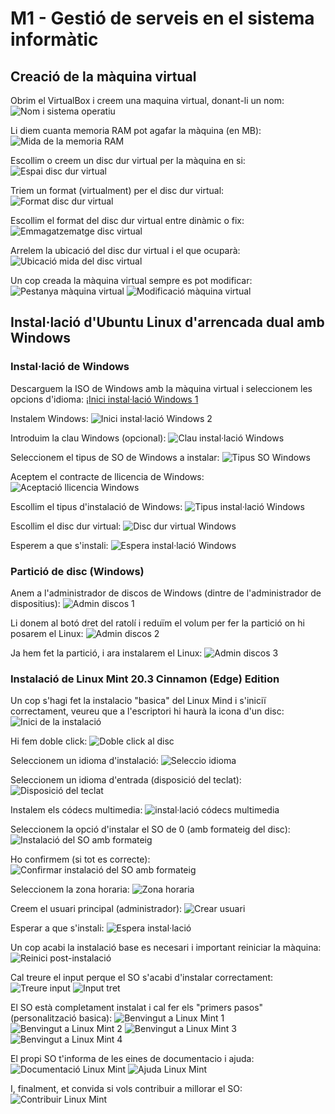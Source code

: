 # M1 - Gestió de serveis en el sistema informàtic

## Creació de la màquina virtual

Obrim el VirtualBox i creem una maquina virtual, donant-li un nom:
![Nom i sistema operatiu](https://github.com/JordaSegu/M1/blob/main/Instalacio%20dual%20Linux%20Windows/Captura%20de%202022-02-03%2015-17-18.png)

Li diem cuanta memoria RAM pot agafar la màquina (en MB):
![Mida de la memoria RAM](https://github.com/JordaSegu/M1/blob/main/Instalacio%20dual%20Linux%20Windows/Captura%20de%202022-02-03%2015-18-27.png)

Escollim o creem un disc dur virtual per la màquina en si:
![Espai disc dur virtual](https://github.com/JordaSegu/M1/blob/main/Instalacio%20dual%20Linux%20Windows/Captura%20de%202022-02-03%2015-18-47.png)

Triem un format (virtualment) per el disc dur virtual:
![Format disc dur virtual](https://github.com/JordaSegu/M1/blob/main/Instalacio%20dual%20Linux%20Windows/Captura%20de%202022-02-03%2015-19-12.png)

Escollim el format del disc dur virtual entre dinàmic o fix:
![Emmagatzematge disc virtual](https://github.com/JordaSegu/M1/blob/main/Instalacio%20dual%20Linux%20Windows/Captura%20de%202022-02-03%2015-19-26.png)

Arrelem la ubicació del disc dur virtual i el que ocuparà:
![Ubicació mida del disc virtual](https://github.com/JordaSegu/M1/blob/main/Instalacio%20dual%20Linux%20Windows/Captura%20de%202022-02-03%2015-19-38.png)

Un cop creada la màquina virtual sempre es pot modificar:
![Pestanya màquina virtual](https://github.com/JordaSegu/M1/blob/main/Instalacio%20dual%20Linux%20Windows/Captura%20de%202022-02-03%2015-25-30.png)
![Modificació màquina virtual](https://github.com/JordaSegu/M1/blob/main/Instalacio%20dual%20Linux%20Windows/Captura%20de%202022-02-03%2015-20-12.png)

## Instal·lació d'Ubuntu Linux d'arrencada dual amb Windows
### Instal·lació de Windows

Descarguem la ISO de Windows amb la màquina virtual i seleccionem les opcions d'idioma:
¡[Inici instal·lació Windows 1](https://github.com/JordaSegu/M1/blob/main/Instalacio%20dual%20Linux%20Windows/Captura%20de%202022-02-03%2015-38-50.png)

Instalem Windows:
![Inici instal·lació Windows 2](https://github.com/JordaSegu/M1/blob/main/Instalacio%20dual%20Linux%20Windows/Captura%20de%202022-02-03%2015-39-02.png)

Introduim la clau Windows (opcional):
![Clau instal·lació Windows](https://github.com/JordaSegu/M1/blob/main/Instalacio%20dual%20Linux%20Windows/Captura%20de%202022-02-03%2015-39-22.png)

Seleccionem el tipus de SO de Windows a instalar:
![Tipus SO Windows](https://github.com/JordaSegu/M1/blob/main/Instalacio%20dual%20Linux%20Windows/Captura%20de%202022-02-03%2015-39-36.png)

Aceptem el contracte de llicencia de Windows:
![Aceptació llicencia Windows](https://github.com/JordaSegu/M1/blob/main/Instalacio%20dual%20Linux%20Windows/Captura%20de%202022-02-03%2015-40-00.png)

Escollim el tipus d'instalació de Windows:
![Tipus instal·lació Windows](https://github.com/JordaSegu/M1/blob/main/Instalacio%20dual%20Linux%20Windows/Captura%20de%202022-02-03%2015-40-42.png)

Escollim el disc dur virtual:
![Disc dur virtual Windows](https://github.com/JordaSegu/M1/blob/main/Instalacio%20dual%20Linux%20Windows/Captura%20de%202022-02-03%2015-40-57.png)

Esperem a que s'instali:
![Espera instal·lació Windows](https://github.com/JordaSegu/M1/blob/main/Instalacio%20dual%20Linux%20Windows/Captura%20de%202022-02-03%2015-41-09.png)

### Partició de disc (Windows)

Anem a l'administrador de discos de Windows (dintre de l'administrador de dispositius):
![Admin discos 1](https://github.com/JordaSegu/M1/blob/main/Instalacio%20dual%20Linux%20Windows/Captura%20de%202022-02-03%2016-45-52.png)

Li donem al botó dret del ratolí i reduïm el volum per fer la partició on hi posarem el Linux:
![Admin discos 2](https://github.com/JordaSegu/M1/blob/main/Instalacio%20dual%20Linux%20Windows/Captura%20de%202022-02-03%2016-50-03.png)

Ja hem fet la partició, i ara instalarem el Linux:
![Admin discos 3](https://github.com/JordaSegu/M1/blob/main/Instalacio%20dual%20Linux%20Windows/Captura%20de%202022-02-03%2016-51-30.png)

### Instalació de Linux Mint 20.3 Cinnamon (Edge) Edition

Un cop s'hagi fet la instalacio "basica" del Linux Mind i s'iniciï correctament, veureu que a l'escriptori hi haurà la icona d'un disc:
![Inici de la instalació](https://github.com/JordaSegu/M1/blob/main/Instalacio%20Linux%20Mint/Captura%20de%202022-01-28%2017-00-42.png)

Hi fem doble click:
![Doble click al disc](https://github.com/JordaSegu/M1/blob/main/Instalacio%20Linux%20Mint/Captura%20de%202022-01-28%2017-02-04.png)

Seleccionem un idioma d'instalació:
![Seleccio idioma](https://github.com/JordaSegu/M1/blob/main/Instalacio%20Linux%20Mint/Captura%20de%202022-01-28%2017-02-29.png)

Seleccionem un idioma d'entrada (disposició del teclat):
![Disposició del teclat](https://github.com/JordaSegu/M1/blob/main/Instalacio%20Linux%20Mint/Captura%20de%202022-01-28%2017-02-44.png)

Instalem els códecs multimedia:
![instal·lació códecs multimedia](https://github.com/JordaSegu/M1/blob/main/Instalacio%20Linux%20Mint/Captura%20de%202022-01-28%2017-02-58.png)

Seleccionem la opció d'instalar el SO de 0 (amb formateig del disc):
![Instalació del SO amb formateig](https://github.com/JordaSegu/M1/blob/main/Instalacio%20Linux%20Mint/Captura%20de%202022-01-28%2017-03-19.png)

Ho confirmem (si tot es correcte):
![Confirmar instalació del SO amb formateig](https://github.com/JordaSegu/M1/blob/main/Instalacio%20Linux%20Mint/Captura%20de%202022-01-28%2017-03-33.png)

Seleccionem la zona horaria:
![Zona horaria](https://github.com/JordaSegu/M1/blob/main/Instalacio%20Linux%20Mint/Captura%20de%202022-01-28%2017-04-13.png)

Creem el usuari principal (administrador):
![Crear usuari](https://github.com/JordaSegu/M1/blob/main/Instalacio%20Linux%20Mint/Captura%20de%202022-01-28%2017-04-35.png)

Esperar a que s'instali:
![Espera instal·lació](https://github.com/JordaSegu/M1/blob/main/Instalacio%20Linux%20Mint/Captura%20de%202022-01-28%2017-06-06.png)

Un cop acabi la instalació base es necesari i important reiniciar la màquina:
![Reinici post-instalació](https://github.com/JordaSegu/M1/blob/main/Instalacio%20Linux%20Mint/Captura%20de%202022-01-28%2017-26-01.png)

Cal treure el input perque el SO s'acabi d'instalar correctament:
![Treure input](https://github.com/JordaSegu/M1/blob/main/Instalacio%20Linux%20Mint/Captura%20de%202022-01-28%2017-27-58.png)
![Input tret](https://github.com/JordaSegu/M1/blob/main/Instalacio%20Linux%20Mint/Captura%20de%202022-01-28%2017-28-22.png)

El SO està completament instalat i cal fer els "primers pasos" (personalització basica):
![Benvingut a Linux Mint 1](https://github.com/JordaSegu/M1/blob/main/Instalacio%20Linux%20Mint/Captura%20de%202022-01-28%2017-29-46.png)
![Benvingut a Linux Mint 2](https://github.com/JordaSegu/M1/blob/main/Instalacio%20Linux%20Mint/Captura%20de%202022-01-28%2017-30-05.png)
![Benvingut a Linux Mint 3](https://github.com/JordaSegu/M1/blob/main/Instalacio%20Linux%20Mint/Captura%20de%202022-01-28%2017-36-17.png)
![Benvingut a Linux Mint 4](https://github.com/JordaSegu/M1/blob/main/Instalacio%20Linux%20Mint/Captura%20de%202022-01-28%2017-36-26.png)

El propi SO t'informa de les eines de documentacio i ajuda:
![Documentació Linux Mint](https://github.com/JordaSegu/M1/blob/main/Instalacio%20Linux%20Mint/Captura%20de%202022-01-28%2017-36-33.png)
![Ajuda Linux Mint](https://github.com/JordaSegu/M1/blob/main/Instalacio%20Linux%20Mint/Captura%20de%202022-01-28%2017-36-42.png)

I, finalment, et convida si vols contribuir a millorar el SO:
![Contribuir Linux Mint](https://github.com/JordaSegu/M1/blob/main/Instalacio%20Linux%20Mint/Captura%20de%202022-01-28%2017-36-49.png)
